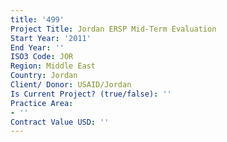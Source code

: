 ```yaml
---
title: '499'
Project Title: Jordan ERSP Mid-Term Evaluation
Start Year: '2011'
End Year: ''
ISO3 Code: JOR
Region: Middle East
Country: Jordan
Client/ Donor: USAID/Jordan
Is Current Project? (true/false): ''
Practice Area:
- ''
Contract Value USD: ''
---
```


